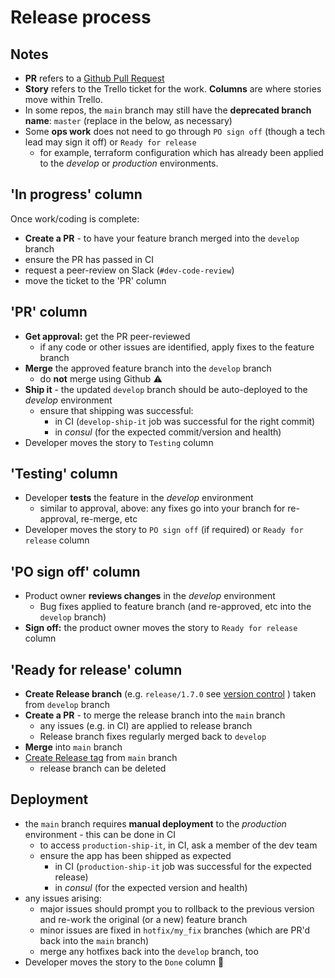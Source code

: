 # Release process

## Notes

* **PR** refers to a [Github Pull Request](../training/culture-and-process/PULL_REQUEST_GUIDANCE.md)
* **Story** refers to the Trello ticket for the work. **Columns** are where stories move within Trello.
* In some repos, the `main` branch may still have the **deprecated branch name**: `master` (replace in the below, as necessary)
* Some **ops work** does not need to go through `PO sign off` (though a tech lead may sign it off) or `Ready for release`
  * for example, terraform configuration which has already been applied to the *develop* or *production* environments.

## 'In progress' column

Once work/coding is complete:

* **Create a PR** - to have your feature branch merged into the `develop` branch
* ensure the PR has passed in CI
* request a peer-review on Slack (`#dev-code-review`)
* move the ticket to the 'PR' column

## 'PR' column

* **Get approval:** get the PR peer-reviewed
  * if any code or other issues are identified, apply fixes to the feature branch
* **Merge** the approved feature branch into the `develop` branch
  * do **not** merge using Github :warning:
* **Ship it** - the updated `develop` branch should be auto-deployed to the *develop* environment
  * ensure that shipping was successful:
    * in CI (`develop-ship-it` job was successful for the right commit)
    * in _consul_ (for the expected commit/version and health)
* Developer moves the story to `Testing` column

## 'Testing' column
* Developer **tests** the feature in the *develop* environment
  * similar to approval, above: any fixes go into your branch for re-approval, re-merge, etc
* Developer moves the story to `PO sign off` (if required) or `Ready for release` column

## 'PO sign off' column

* Product owner **reviews changes** in the *develop* environment
  * Bug fixes applied to feature branch (and re-approved, etc into the `develop` branch)
* **Sign off:** the product owner moves the story to `Ready for release` column

## 'Ready for release' column

* **Create Release branch** (e.g. `release/1.7.0` see [version control](VERSIONING.md) ) taken from `develop` branch
* **Create a PR** - to merge the release branch into the `main` branch
  * any issues (e.g. in CI) are applied to release branch
  * Release branch fixes regularly merged back to `develop`
* **Merge** into `main` branch
* [Create Release tag](TAGS.md) from `main` branch
  * release branch can be deleted

## Deployment

* the `main` branch requires **manual deployment** to the *production* environment - this can be done in CI
  * to access `production-ship-it`, in CI, ask a member of the dev team
  * ensure the app has been shipped as expected
    * in CI (`production-ship-it` job was successful for the expected release)
    * in _consul_ (for the expected version and health)
* any issues arising:
  * major issues should prompt you to rollback to the previous version and re-work the original (or a new) feature branch
  * minor issues are fixed in `hotfix/my_fix` branches (which are PR'd back into the `main` branch)
  * merge any hotfixes back into the `develop` branch, too
* Developer moves the story to the `Done` column :tada:
